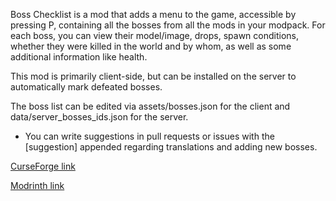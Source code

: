 Boss Checklist is a mod that adds a menu to the game, accessible by pressing P, containing all the bosses from all the mods in your modpack. For each boss, you can view their model/image, drops, spawn conditions, whether they were killed in the world and by whom, as well as some additional information like health.

This mod is primarily client-side, but can be installed on the server to automatically mark defeated bosses.

The boss list can be edited via assets/bosses.json for the client and data/server_bosses_ids.json for the server.

- You can write suggestions in pull requests or issues with the [suggestion] appended regarding translations and adding new bosses.

[CurseForge link](https://www.curseforge.com/minecraft/mc-mods/boss-checklist)

[Modrinth link](https://modrinth.com/mod/boss-checklist)


